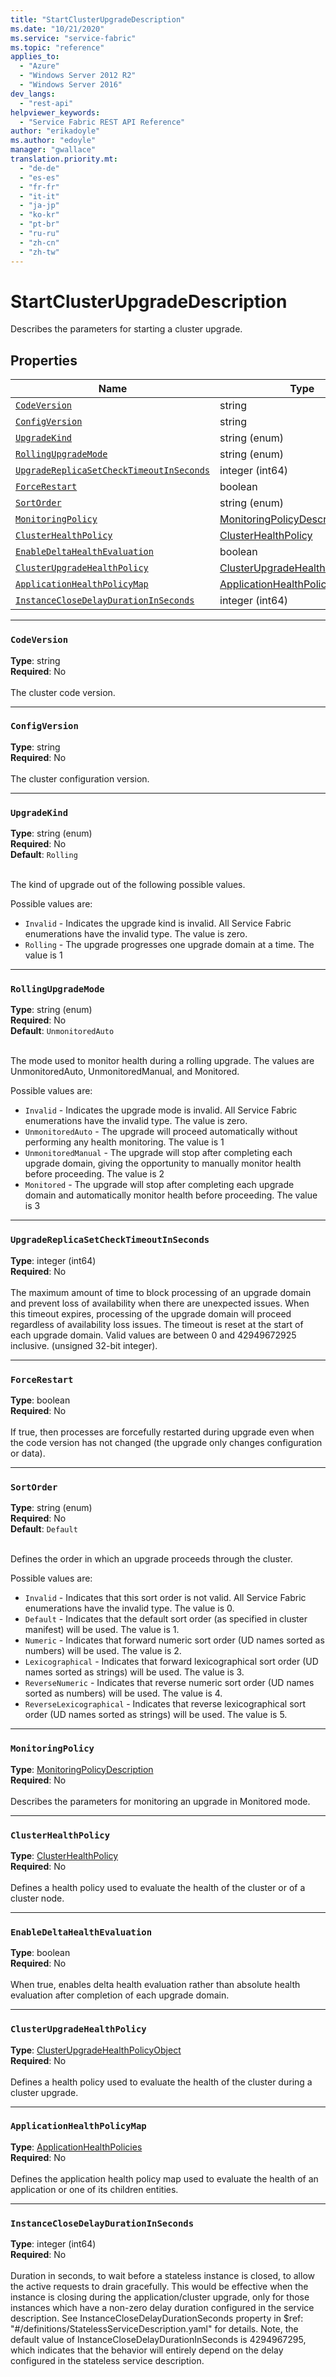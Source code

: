```yaml
---
title: "StartClusterUpgradeDescription"
ms.date: "10/21/2020"
ms.service: "service-fabric"
ms.topic: "reference"
applies_to: 
  - "Azure"
  - "Windows Server 2012 R2"
  - "Windows Server 2016"
dev_langs: 
  - "rest-api"
helpviewer_keywords: 
  - "Service Fabric REST API Reference"
author: "erikadoyle"
ms.author: "edoyle"
manager: "gwallace"
translation.priority.mt: 
  - "de-de"
  - "es-es"
  - "fr-fr"
  - "it-it"
  - "ja-jp"
  - "ko-kr"
  - "pt-br"
  - "ru-ru"
  - "zh-cn"
  - "zh-tw"
---
```

# StartClusterUpgradeDescription

Describes the parameters for starting a cluster upgrade.

## Properties
| Name | Type | Required |
| --- | --- | --- |
| [`CodeVersion`](#codeversion) | string | No |
| [`ConfigVersion`](#configversion) | string | No |
| [`UpgradeKind`](#upgradekind) | string (enum) | No |
| [`RollingUpgradeMode`](#rollingupgrademode) | string (enum) | No |
| [`UpgradeReplicaSetCheckTimeoutInSeconds`](#upgradereplicasetchecktimeoutinseconds) | integer (int64) | No |
| [`ForceRestart`](#forcerestart) | boolean | No |
| [`SortOrder`](#sortorder) | string (enum) | No |
| [`MonitoringPolicy`](#monitoringpolicy) | [MonitoringPolicyDescription](sfclient-v72-model-monitoringpolicydescription.md) | No |
| [`ClusterHealthPolicy`](#clusterhealthpolicy) | [ClusterHealthPolicy](sfclient-v72-model-clusterhealthpolicy.md) | No |
| [`EnableDeltaHealthEvaluation`](#enabledeltahealthevaluation) | boolean | No |
| [`ClusterUpgradeHealthPolicy`](#clusterupgradehealthpolicy) | [ClusterUpgradeHealthPolicyObject](sfclient-v72-model-clusterupgradehealthpolicyobject.md) | No |
| [`ApplicationHealthPolicyMap`](#applicationhealthpolicymap) | [ApplicationHealthPolicies](sfclient-v72-model-applicationhealthpolicies.md) | No |
| [`InstanceCloseDelayDurationInSeconds`](#instanceclosedelaydurationinseconds) | integer (int64) | No |

____
### `CodeVersion`
__Type__: string <br/>
__Required__: No<br/>
<br/>
The cluster code version.

____
### `ConfigVersion`
__Type__: string <br/>
__Required__: No<br/>
<br/>
The cluster configuration version.

____
### `UpgradeKind`
__Type__: string (enum) <br/>
__Required__: No<br/>
__Default__: `Rolling` <br/>
<br/>


The kind of upgrade out of the following possible values.

Possible values are: 

  - `Invalid` - Indicates the upgrade kind is invalid. All Service Fabric enumerations have the invalid type. The value is zero.
  - `Rolling` - The upgrade progresses one upgrade domain at a time. The value is 1



____
### `RollingUpgradeMode`
__Type__: string (enum) <br/>
__Required__: No<br/>
__Default__: `UnmonitoredAuto` <br/>
<br/>


The mode used to monitor health during a rolling upgrade. The values are UnmonitoredAuto, UnmonitoredManual, and Monitored.

Possible values are: 

  - `Invalid` - Indicates the upgrade mode is invalid. All Service Fabric enumerations have the invalid type. The value is zero.
  - `UnmonitoredAuto` - The upgrade will proceed automatically without performing any health monitoring. The value is 1
  - `UnmonitoredManual` - The upgrade will stop after completing each upgrade domain, giving the opportunity to manually monitor health before proceeding. The value is 2
  - `Monitored` - The upgrade will stop after completing each upgrade domain and automatically monitor health before proceeding. The value is 3



____
### `UpgradeReplicaSetCheckTimeoutInSeconds`
__Type__: integer (int64) <br/>
__Required__: No<br/>
<br/>
The maximum amount of time to block processing of an upgrade domain and prevent loss of availability when there are unexpected issues. When this timeout expires, processing of the upgrade domain will proceed regardless of availability loss issues. The timeout is reset at the start of each upgrade domain. Valid values are between 0 and 42949672925 inclusive. (unsigned 32-bit integer).

____
### `ForceRestart`
__Type__: boolean <br/>
__Required__: No<br/>
<br/>
If true, then processes are forcefully restarted during upgrade even when the code version has not changed (the upgrade only changes configuration or data).

____
### `SortOrder`
__Type__: string (enum) <br/>
__Required__: No<br/>
__Default__: `Default` <br/>
<br/>


Defines the order in which an upgrade proceeds through the cluster.

Possible values are: 

  - `Invalid` - Indicates that this sort order is not valid. All Service Fabric enumerations have the invalid type. The value is 0.
  - `Default` - Indicates that the default sort order (as specified in cluster manifest) will be used. The value is 1.
  - `Numeric` - Indicates that forward numeric sort order (UD names sorted as numbers) will be used. The value is 2.
  - `Lexicographical` - Indicates that forward lexicographical sort order (UD names sorted as strings) will be used. The value is 3.
  - `ReverseNumeric` - Indicates that reverse numeric sort order (UD names sorted as numbers) will be used. The value is 4.
  - `ReverseLexicographical` - Indicates that reverse lexicographical sort order (UD names sorted as strings) will be used. The value is 5.



____
### `MonitoringPolicy`
__Type__: [MonitoringPolicyDescription](sfclient-v72-model-monitoringpolicydescription.md) <br/>
__Required__: No<br/>
<br/>
Describes the parameters for monitoring an upgrade in Monitored mode.

____
### `ClusterHealthPolicy`
__Type__: [ClusterHealthPolicy](sfclient-v72-model-clusterhealthpolicy.md) <br/>
__Required__: No<br/>
<br/>
Defines a health policy used to evaluate the health of the cluster or of a cluster node.


____
### `EnableDeltaHealthEvaluation`
__Type__: boolean <br/>
__Required__: No<br/>
<br/>
When true, enables delta health evaluation rather than absolute health evaluation after completion of each upgrade domain.

____
### `ClusterUpgradeHealthPolicy`
__Type__: [ClusterUpgradeHealthPolicyObject](sfclient-v72-model-clusterupgradehealthpolicyobject.md) <br/>
__Required__: No<br/>
<br/>
Defines a health policy used to evaluate the health of the cluster during a cluster upgrade.

____
### `ApplicationHealthPolicyMap`
__Type__: [ApplicationHealthPolicies](sfclient-v72-model-applicationhealthpolicies.md) <br/>
__Required__: No<br/>
<br/>
Defines the application health policy map used to evaluate the health of an application or one of its children entities.


____
### `InstanceCloseDelayDurationInSeconds`
__Type__: integer (int64) <br/>
__Required__: No<br/>
<br/>
Duration in seconds, to wait before a stateless instance is closed, to allow the active requests to drain gracefully. This would be effective when the instance is closing during the application/cluster
upgrade, only for those instances which have a non-zero delay duration configured in the service description. See InstanceCloseDelayDurationSeconds property in $ref: "#/definitions/StatelessServiceDescription.yaml" for details.
Note, the default value of InstanceCloseDelayDurationInSeconds is 4294967295, which indicates that the behavior will entirely depend on the delay configured in the stateless service description.

